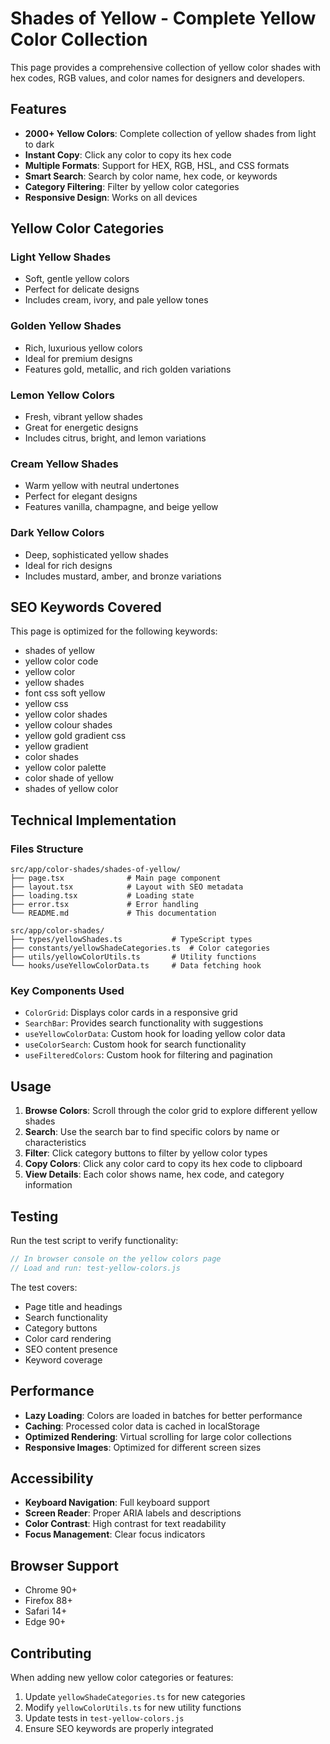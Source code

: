 # Shades of Yellow - Complete Yellow Color Collection

This page provides a comprehensive collection of yellow color shades with hex codes, RGB values, and color names for designers and developers.

## Features

- **2000+ Yellow Colors**: Complete collection of yellow shades from light to dark
- **Instant Copy**: Click any color to copy its hex code
- **Multiple Formats**: Support for HEX, RGB, HSL, and CSS formats
- **Smart Search**: Search by color name, hex code, or keywords
- **Category Filtering**: Filter by yellow color categories
- **Responsive Design**: Works on all devices

## Yellow Color Categories

### Light Yellow Shades
- Soft, gentle yellow colors
- Perfect for delicate designs
- Includes cream, ivory, and pale yellow tones

### Golden Yellow Shades
- Rich, luxurious yellow colors
- Ideal for premium designs
- Features gold, metallic, and rich golden variations

### Lemon Yellow Colors
- Fresh, vibrant yellow shades
- Great for energetic designs
- Includes citrus, bright, and lemon variations

### Cream Yellow Shades
- Warm yellow with neutral undertones
- Perfect for elegant designs
- Features vanilla, champagne, and beige yellow

### Dark Yellow Colors
- Deep, sophisticated yellow shades
- Ideal for rich designs
- Includes mustard, amber, and bronze variations

## SEO Keywords Covered

This page is optimized for the following keywords:

- shades of yellow
- yellow color code
- yellow color
- yellow shades
- font css soft yellow
- yellow css
- yellow color shades
- yellow colour shades
- yellow gold gradient css
- yellow gradient
- color shades
- yellow color palette
- color shade of yellow
- shades of yellow color

## Technical Implementation

### Files Structure
```
src/app/color-shades/shades-of-yellow/
├── page.tsx              # Main page component
├── layout.tsx            # Layout with SEO metadata
├── loading.tsx           # Loading state
├── error.tsx             # Error handling
└── README.md             # This documentation

src/app/color-shades/
├── types/yellowShades.ts           # TypeScript types
├── constants/yellowShadeCategories.ts  # Color categories
├── utils/yellowColorUtils.ts       # Utility functions
└── hooks/useYellowColorData.ts     # Data fetching hook
```

### Key Components Used
- `ColorGrid`: Displays color cards in a responsive grid
- `SearchBar`: Provides search functionality with suggestions
- `useYellowColorData`: Custom hook for loading yellow color data
- `useColorSearch`: Custom hook for search functionality
- `useFilteredColors`: Custom hook for filtering and pagination

## Usage

1. **Browse Colors**: Scroll through the color grid to explore different yellow shades
2. **Search**: Use the search bar to find specific colors by name or characteristics
3. **Filter**: Click category buttons to filter by yellow color types
4. **Copy Colors**: Click any color card to copy its hex code to clipboard
5. **View Details**: Each color shows name, hex code, and category information

## Testing

Run the test script to verify functionality:

```javascript
// In browser console on the yellow colors page
// Load and run: test-yellow-colors.js
```

The test covers:
- Page title and headings
- Search functionality
- Category buttons
- Color card rendering
- SEO content presence
- Keyword coverage

## Performance

- **Lazy Loading**: Colors are loaded in batches for better performance
- **Caching**: Processed color data is cached in localStorage
- **Optimized Rendering**: Virtual scrolling for large color collections
- **Responsive Images**: Optimized for different screen sizes

## Accessibility

- **Keyboard Navigation**: Full keyboard support
- **Screen Reader**: Proper ARIA labels and descriptions
- **Color Contrast**: High contrast for text readability
- **Focus Management**: Clear focus indicators

## Browser Support

- Chrome 90+
- Firefox 88+
- Safari 14+
- Edge 90+

## Contributing

When adding new yellow color categories or features:

1. Update `yellowShadeCategories.ts` for new categories
2. Modify `yellowColorUtils.ts` for new utility functions
3. Update tests in `test-yellow-colors.js`
4. Ensure SEO keywords are properly integrated

